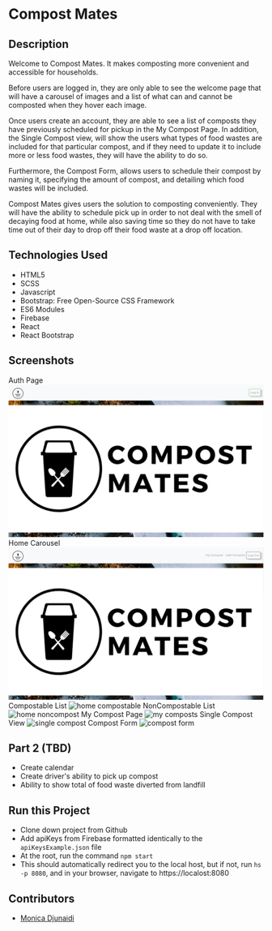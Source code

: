 # Compost Mates

## Description
Welcome to Compost Mates. It makes composting more convenient and accessible for households. 

Before users are logged in, they are only able to see the welcome page that will have a carousel of images and a list of what can and cannot be composted when they hover each image.

Once users create an account, they are able to see a list of composts they have previously scheduled for pickup in the My Compost Page. In addition, the Single Compost view, will show the users what types of food wastes are included for that particular compost, and if they need to update it to include more or less food wastes, they will have the ability to do so.

Furthermore, the Compost Form, allows users to schedule their compost by naming it, specifying the amount of compost, and detailing which food wastes will be included.

Compost Mates gives users the solution to composting conveniently. They will have the ability to schedule pick up in order to not deal with the smell of decaying food at home, while also saving time so they do not have to take time out of their day to drop off their food waste at a drop off location. 

## Technologies Used
* HTML5
* SCSS
* Javascript
* Bootstrap: Free Open-Source CSS Framework
* ES6 Modules
* Firebase
* React
* React Bootstrap

## Screenshots
Auth Page
![auth page](https://raw.githubusercontent.com/djunaim/compost-mates/master/src/screenshots/auth.PNG)
Home Carousel
![home carousel](https://raw.githubusercontent.com/djunaim/compost-mates/master/src/screenshots/homeCarousel.PNG)
Compostable List 
![home compostable](https://raw.githubusercontent.com/djunaim/compost-mates/master/src/screenshots/homeCompostable.PNG)
NonCompostable List
![home noncompost](https://raw.githubusercontent.com/djunaim/compost-mates/master/src/screenshots/homenonCompost.PNG)
My Compost Page
![my composts](https://raw.githubusercontent.com/djunaim/compost-mates/master/src/screenshots/myCompost.PNG)
Single Compost View
![single compost](https://raw.githubusercontent.com/djunaim/compost-mates/master/src/screenshots/singleCompost.PNG)
Compost Form
![compost form](https://raw.githubusercontent.com/djunaim/compost-mates/master/src/screenshots/compostForm.PNG)

## Part 2 (TBD)
* Create calendar
* Create driver's ability to pick up compost
* Ability to show total of food waste diverted from landfill

## Run this Project
* Clone down project from Github
* Add apiKeys from Firebase formatted identically to the `apiKeysExample.json` file
* At the root, run the command `npm start`
* This should automatically redirect you to the local host, but if not, run `hs -p 8080`, and in your browser, navigate to https://localost:8080

## Contributors
* [Monica Djunaidi](https://github.com/djunaim)
